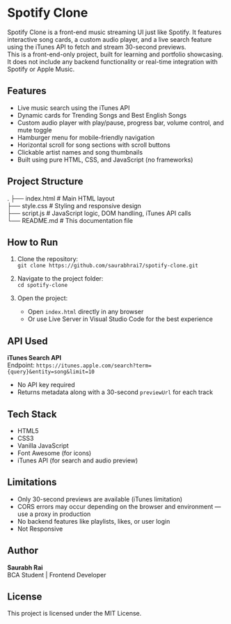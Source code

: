# Spotify Clone

Spotify Clone is a front-end music streaming UI just like Spotify. It features interactive song cards, a custom audio player, and a live search feature using the iTunes API to fetch and stream 30-second previews.  
This is a front-end-only project, built for learning and portfolio showcasing. It does not include any backend functionality or real-time integration with Spotify or Apple Music.

## Features

- Live music search using the iTunes API  
- Dynamic cards for Trending Songs and Best English Songs  
- Custom audio player with play/pause, progress bar, volume control, and mute toggle  
- Hamburger menu for mobile-friendly navigation
- Horizontal scroll for song sections with scroll buttons  
- Clickable artist names and song thumbnails  
- Built using pure HTML, CSS, and JavaScript (no frameworks)

## Project Structure

.
├── index.html              # Main HTML layout  
├── style.css               # Styling and responsive design  
├── script.js               # JavaScript logic, DOM handling, iTunes API calls  
└── README.md               # This documentation file

## How to Run

1. Clone the repository:  
   `git clone https://github.com/saurabhrai7/spotify-clone.git`

2. Navigate to the project folder:  
   `cd spotify-clone`

3. Open the project:  
   - Open `index.html` directly in any browser  
   - Or use Live Server in Visual Studio Code for the best experience

## API Used

**iTunes Search API**  
Endpoint: `https://itunes.apple.com/search?term={query}&entity=song&limit=10`  
- No API key required  
- Returns metadata along with a 30-second `previewUrl` for each track

## Tech Stack

- HTML5  
- CSS3  
- Vanilla JavaScript  
- Font Awesome (for icons)  
- iTunes API (for search and audio preview)

## Limitations

- Only 30-second previews are available (iTunes limitation)  
- CORS errors may occur depending on the browser and environment — use a proxy in production  
- No backend features like playlists, likes, or user login
- Not Responsive

## Author

**Saurabh Rai**  
BCA Student | Frontend Developer  

## License

This project is licensed under the MIT License.
